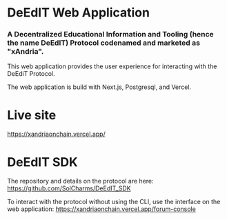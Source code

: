 # DeEdIT Web Application

### A Decentralized Educational Information and Tooling (hence the name DeEdIT) Protocol codenamed and marketed as "xAndria".

This web application provides the user experience for interacting with the DeEdiT Protocol.

The web application is build with Next.js, Postgresql, and Vercel.

# Live site
https://xandriaonchain.vercel.app/

# DeEdIT SDK
The repository and details on the protocol are here: https://github.com/SolCharms/DeEdIT_SDK

To interact with the protocol without using the CLI, use the interface on the web application:
https://xandriaonchain.vercel.app/forum-console